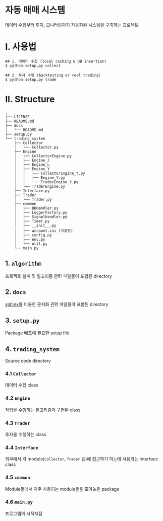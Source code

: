 # 자동 매매 시스템
데이터 수집부터 투자, 모니터링까지 자동화된 시스템을 구축하는 프로젝트


# Ⅰ. 사용법
```
## 1. 데이터 수집 (local caching & DB insertion)
$ python setup.py collect

## 2. 투자 수행 (backtesting or real trading)
$ python setup.py trade
```

# Ⅱ. Structure
```
.
├── LICENSE
├── README.md
├── docs
│   └── README.md
├── setup.py
└── trading_system
    ├── Collector
    │   └── Collector.py
    ├── Engine
    │   ├── CollectorEngine.py
    │   ├── Engine_J
    │   ├── Engine_L
    │   ├── Engine_Y
    │   │   ├── CollectorEngine_Y.py
    │   │   ├── Engine_Y.py
    │   │   └── TraderEngine_Y.py
    │   └── TraderEngine.py
    ├── Interface.py
    ├── Trader
    │   └── Trader.py
    ├── common
    │   ├── DBHandler.py
    │   ├── LoggerFactory.py
    │   ├── SignalHandler.py
    │   ├── Timer.py
    │   ├── __init__.py
    │   ├── account.ini (미포함)
    │   ├── config.py
    │   ├── env.py
    │   └── util.py
    └── main.py

```

## 1. `algorithm`
프로젝트 설계 및 알고리즘 관련 파일들이 포함된 directory

## 2. `docs`
[sphinx](https://www.sphinx-doc.org/en/master/)를 이용한 문서화 관련 파일들이 포함된 directory

## 3. `setup.py`
Package 배포에 필요한 setup file

## 4. `trading_system`
Source code directory

### 4.1 `Collector`
데이터 수집 class

### 4.2 `Engine`
작업을 수행하는 알고리즘이 구현된 class

### 4.3 `Trader`
투자를 수행하는 class

### 4.4 `Interface`
외부에서 각 module(`Collector`, `Trader` 등)에 접근하기 하는데 사용되는 interface class

### 4.5 `common`
Module들에서 자주 사용되는 module들을 모아놓은 package

### 4.6 `main.py`
프로그램의 시작지점
